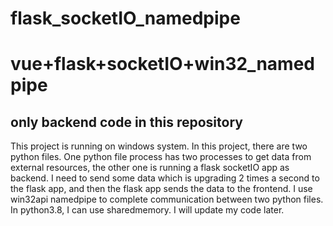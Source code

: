 # flask_socketIO_namedpipe
# vue+flask+socketIO+win32_namedpipe

## only backend code in this repository  

This project is running on windows system. 
In this project, there are two python files. One python file process has two processes to get data from external resources, the other one is running a flask socketIO app as backend. I need to send some data which is upgrading 2 times a second to the flask app, and then the flask app sends the data to the frontend.
I use win32api namedpipe to complete communication between two python files.
In python3.8, I can use sharedmemory. I will update my code later.
